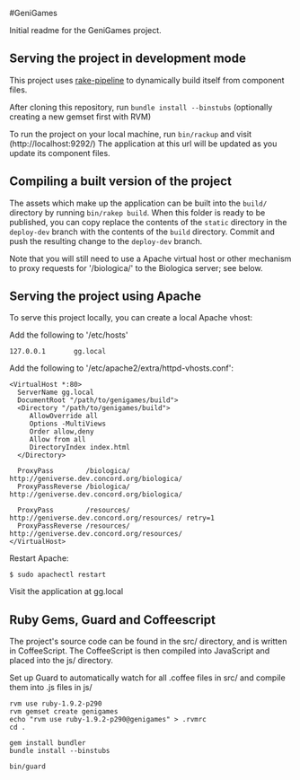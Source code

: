 #GeniGames

Initial readme for the GeniGames project.

## Serving the project in development mode

This project uses [rake-pipeline](https://github.com/livingsocial/rake-pipeline) to dynamically build itself from component files.

After cloning this repository, run `bundle install --binstubs` (optionally creating a new gemset first with RVM)

To run the project on your local machine, run `bin/rackup` and visit (http://localhost:9292/) The application at this url will be updated as you update its component files.

## Compiling a built version of the project

The assets which make up the application can be built into the `build/` directory by running `bin/rakep build`. When this folder is ready to be published, you can copy replace the contents of the `static` directory in the `deploy-dev` branch with the contents of the `build` directory. Commit and push the resulting change to the `deploy-dev` branch.

Note that you will still need to use a Apache virtual host or other mechanism to proxy requests for '/biologica/' to the Biologica server; see below.

## Serving the project using Apache

To serve this project locally, you can create a local Apache vhost:

Add the following to '/etc/hosts'

    127.0.0.1       gg.local

Add the following to '/etc/apache2/extra/httpd-vhosts.conf':

    <VirtualHost *:80>
      ServerName gg.local
      DocumentRoot "/path/to/genigames/build">
      <Directory "/path/to/genigames/build">
         AllowOverride all
         Options -MultiViews
         Order allow,deny
         Allow from all
         DirectoryIndex index.html
      </Directory>

      ProxyPass        /biologica/ http://geniverse.dev.concord.org/biologica/
      ProxyPassReverse /biologica/ http://geniverse.dev.concord.org/biologica/

      ProxyPass        /resources/ http://geniverse.dev.concord.org/resources/ retry=1
      ProxyPassReverse /resources/ http://geniverse.dev.concord.org/resources/
    </VirtualHost>

Restart Apache:

    $ sudo apachectl restart

Visit the application at gg.local

## Ruby Gems, Guard and Coffeescript

The project's source code can be found in the src/ directory, and is written in CoffeeScript. The CoffeeScript is then compiled into JavaScript
and placed into the js/ directory.

Set up Guard to automatically watch for all .coffee files in src/ and compile them into .js files in js/

    rvm use ruby-1.9.2-p290
    rvm gemset create genigames
    echo "rvm use ruby-1.9.2-p290@genigames" > .rvmrc
    cd .

    gem install bundler
    bundle install --binstubs

    bin/guard